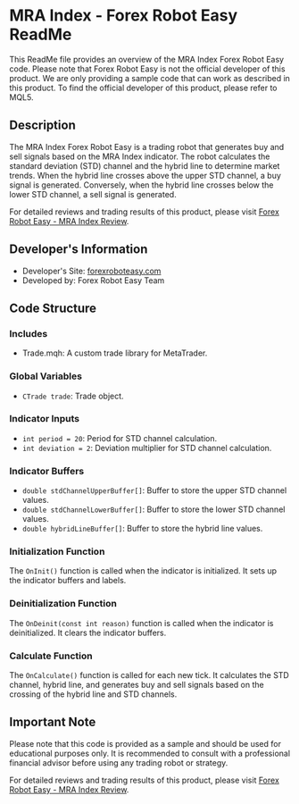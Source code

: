 # MRA Index - Forex Robot Easy ReadMe

This ReadMe file provides an overview of the MRA Index Forex Robot Easy code. Please note that Forex Robot Easy is not the official developer of this product. We are only providing a sample code that can work as described in this product. To find the official developer of this product, please refer to MQL5.

## Description

The MRA Index Forex Robot Easy is a trading robot that generates buy and sell signals based on the MRA Index indicator. The robot calculates the standard deviation (STD) channel and the hybrid line to determine market trends. When the hybrid line crosses above the upper STD channel, a buy signal is generated. Conversely, when the hybrid line crosses below the lower STD channel, a sell signal is generated.

For detailed reviews and trading results of this product, please visit [Forex Robot Easy - MRA Index Review](https://forexroboteasy.com/forex-robot-review/mra-index-review-optimized-forex-software-for-market-trends/).

## Developer's Information

- Developer's Site: [forexroboteasy.com](https://forexroboteasy.com)
- Developed by: Forex Robot Easy Team

## Code Structure

### Includes

- Trade.mqh: A custom trade library for MetaTrader.

### Global Variables

- `CTrade trade`: Trade object.

### Indicator Inputs

- `int period = 20`: Period for STD channel calculation.
- `int deviation = 2`: Deviation multiplier for STD channel calculation.

### Indicator Buffers

- `double stdChannelUpperBuffer[]`: Buffer to store the upper STD channel values.
- `double stdChannelLowerBuffer[]`: Buffer to store the lower STD channel values.
- `double hybridLineBuffer[]`: Buffer to store the hybrid line values.

### Initialization Function

The `OnInit()` function is called when the indicator is initialized. It sets up the indicator buffers and labels.

### Deinitialization Function

The `OnDeinit(const int reason)` function is called when the indicator is deinitialized. It clears the indicator buffers.

### Calculate Function

The `OnCalculate()` function is called for each new tick. It calculates the STD channel, hybrid line, and generates buy and sell signals based on the crossing of the hybrid line and STD channels.

## Important Note

Please note that this code is provided as a sample and should be used for educational purposes only. It is recommended to consult with a professional financial advisor before using any trading robot or strategy.

For detailed reviews and trading results of this product, please visit [Forex Robot Easy - MRA Index Review](https://forexroboteasy.com/forex-robot-review/mra-index-review-optimized-forex-software-for-market-trends/).
